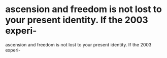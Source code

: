 # ascension and freedom is not lost to your present identity. If the 2003 experi-

ascension and freedom is not lost to your present identity. If the 2003 experi-